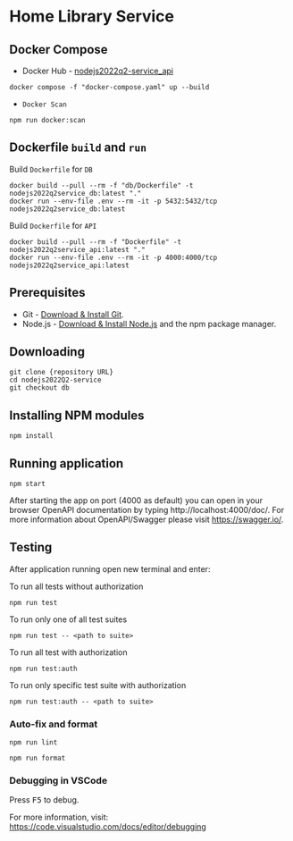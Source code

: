 # Home Library Service

## Docker Compose

- Docker Hub - [nodejs2022q2-service_api](https://hub.docker.com/r/sodapng/nodejs2022q2-service_api)

```
docker compose -f "docker-compose.yaml" up --build
```

- `Docker Scan`

```
npm run docker:scan
```

## Dockerfile `build` and `run`

Build `Dockerfile` for `DB`

```
docker build --pull --rm -f "db/Dockerfile" -t nodejs2022q2service_db:latest "."
docker run --env-file .env --rm -it -p 5432:5432/tcp nodejs2022q2service_db:latest
```

Build `Dockerfile` for `API`

```
docker build --pull --rm -f "Dockerfile" -t nodejs2022q2service_api:latest "."
docker run --env-file .env --rm -it -p 4000:4000/tcp nodejs2022q2service_api:latest
```

## Prerequisites

- Git - [Download & Install Git](https://git-scm.com/downloads).
- Node.js - [Download & Install Node.js](https://nodejs.org/en/download/) and the npm package manager.

## Downloading

```
git clone {repository URL}
cd nodejs2022Q2-service
git checkout db
```

## Installing NPM modules

```
npm install
```

## Running application

```
npm start
```

After starting the app on port (4000 as default) you can open
in your browser OpenAPI documentation by typing http://localhost:4000/doc/.
For more information about OpenAPI/Swagger please visit https://swagger.io/.

## Testing

After application running open new terminal and enter:

To run all tests without authorization

```
npm run test
```

To run only one of all test suites

```
npm run test -- <path to suite>
```

To run all test with authorization

```
npm run test:auth
```

To run only specific test suite with authorization

```
npm run test:auth -- <path to suite>
```

### Auto-fix and format

```
npm run lint
```

```
npm run format
```

### Debugging in VSCode

Press <kbd>F5</kbd> to debug.

For more information, visit: https://code.visualstudio.com/docs/editor/debugging
